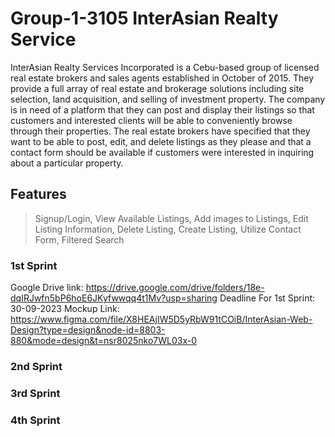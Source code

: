 # Group-1-3105 InterAsian Realty Service
InterAsian Realty Services Incorporated is a Cebu-based group of licensed real estate brokers and sales agents established in October of 2015. They provide a full array of real estate and brokerage solutions including site selection, land acquisition, and selling of investment property. The company is in need of a platform that they can post and display their listings so that customers and interested clients will be able to conveniently browse through their properties. The real estate brokers have specified that they want to be able to post, edit, and delete listings as they please and that a contact form should be available if customers were interested in inquiring about a particular property.

## Features
> Signup/Login, 
> View Available Listings, 
> Add images to Listings, 
> Edit Listing Information, 
> Delete Listing, 
> Create Listing, 
> Utilize Contact Form, 
> Filtered Search



### 1st Sprint

Google Drive link: https://drive.google.com/drive/folders/18e-dqIRJwfn5bP6hoE6JKyfwwqq4t1Mv?usp=sharing
Deadline For 1st Sprint: 30-09-2023
Mockup Link: https://www.figma.com/file/X8HEAjIW5D5yRbW91tCOiB/InterAsian-Web-Design?type=design&node-id=8803-880&mode=design&t=nsr8025nko7WL03x-0



### 2nd Sprint


### 3rd Sprint


### 4th Sprint



